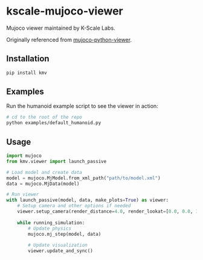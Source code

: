 # kscale-mujoco-viewer

Mujoco viewer maintained by K-Scale Labs.

Originally referenced from [mujoco-python-viewer](https://github.com/gaolongsen/mujoco-python-viewer).

## Installation

```bash
pip install kmv
```

## Examples

Run the humanoid example script to see the viewer in action:

```bash
# cd to the root of the repo
python examples/default_humanoid.py
```


## Usage

```python
import mujoco
from kmv.viewer import launch_passive

# Load model and create data
model = mujoco.MjModel.from_xml_path("path/to/model.xml")
data = mujoco.MjData(model)

# Run viewer
with launch_passive(model, data, make_plots=True) as viewer:
    # Setup camera and other options if needed
    viewer.setup_camera(render_distance=4.0, render_lookat=[0.0, 0.0, 1.0])
    
    while running_simulation:
        # Update physics
        mujoco.mj_step(model, data)
        
        # Update visualization
        viewer.update_and_sync()
```

